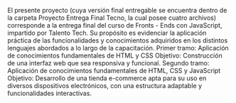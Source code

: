 El presente proyecto (cuya versión final entregable se encuentra dentro de la carpeta Proyecto Entrega Final Tecno, la cual posee cuatro archivos) corresponde a la entrega final del curso de Fronts - Ends con JavaScript, impartido por Talento Tech. Su propósito es evidenciar la aplicación práctica de las funcionalidades y conocimientos adquiridos en los distintos lenguajes abordados a lo largo de la capacitación.
Primer tramo: Aplicación de conocimientos fundamentales de HTML y CSS
Objetivo: Construcción de una interfaz web que sea responsiva y funcional.
Segundo tramo: Aplicación de conocimientos fundamentales de HTML, CSS y JavaScript
Objetivo: Desarrollo de una tienda e-commerce apta para su uso en diversos dispositivos electrónicos, con una estructura adaptable y funcionalidades interactivas.
